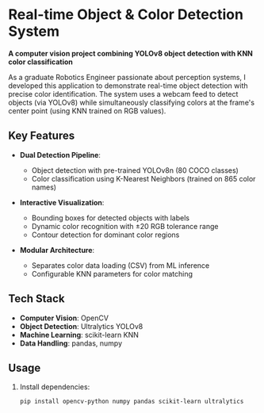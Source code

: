 # Real-time Object & Color Detection System  


**A computer vision project combining YOLOv8 object detection with KNN color classification**  

As a graduate Robotics Engineer passionate about perception systems, I developed this application to demonstrate real-time object detection with precise color identification. The system uses a webcam feed to detect objects (via YOLOv8) while simultaneously classifying colors at the frame's center point (using KNN trained on RGB values).


## Key Features  
- **Dual Detection Pipeline**:  
  - Object detection with pre-trained YOLOv8n (80 COCO classes)  
  - Color classification using K-Nearest Neighbors (trained on 865 color names)  

- **Interactive Visualization**:  
  - Bounding boxes for detected objects with labels  
  - Dynamic color recognition with ±20 RGB tolerance range  
  - Contour detection for dominant color regions  

- **Modular Architecture**:  
  - Separates color data loading (CSV) from ML inference  
  - Configurable KNN parameters for color matching  


## Tech Stack  
- **Computer Vision**: OpenCV  
- **Object Detection**: Ultralytics YOLOv8  
- **Machine Learning**: scikit-learn KNN  
- **Data Handling**: pandas, numpy  


## Usage  
1. Install dependencies:  
   ```bash
   pip install opencv-python numpy pandas scikit-learn ultralytics